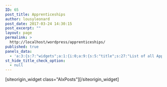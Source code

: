 ```yaml
---
ID: 65
post_title: Apprenticeships
author: lousyleonard
post_date: 2017-03-24 14:30:15
post_excerpt: ""
layout: page
permalink: >
  http://localhost/wordpress/apprenticeships/
published: true
panels_data:
  - 'a:3:{s:7:"widgets";a:1:{i:0;a:9:{s:5:"title";s:27:"List of all Apprenticeships";s:9:"posts_num";s:1:"4";s:12:"posts_cat_id";s:2:"12";s:13:"posts_orderby";s:4:"date";s:10:"posts_time";s:1:"0";s:14:"posts_category";i:1;s:10:"posts_date";i:1;s:11:"posts_thumb";i:0;s:11:"panels_info";a:6:{s:5:"class";s:8:"AlxPosts";s:4:"grid";i:0;s:4:"cell";i:0;s:2:"id";i:0;s:9:"widget_id";s:36:"7a2814aa-516b-49aa-aebb-4c81ce11e664";s:5:"style";a:2:{s:27:"background_image_attachment";b:0;s:18:"background_display";s:4:"tile";}}}}s:5:"grids";a:1:{i:0;a:2:{s:5:"cells";i:1;s:5:"style";a:0:{}}}s:10:"grid_cells";a:1:{i:0;a:4:{s:4:"grid";i:0;s:5:"index";i:0;s:6:"weight";i:1;s:5:"style";a:0:{}}}}'
st_hide_title_check_option:
  - null
---
```

<div id="pl-65"  class="panel-layout" ><div id="pg-65-0"  class="panel-grid panel-no-style" ><div id="pgc-65-0-0"  class="panel-grid-cell"  data-weight="1" ><div id="panel-65-0-0-0" class="so-panel widget widget_alxposts widget_hu_posts panel-first-child panel-last-child" data-index="0" data-style="{&quot;background_image_attachment&quot;:false,&quot;background_display&quot;:&quot;tile&quot;}" >[siteorigin_widget class="AlxPosts"]<input type="hidden" value="{&quot;instance&quot;:{&quot;title&quot;:&quot;List of all Apprenticeships&quot;,&quot;posts_num&quot;:&quot;4&quot;,&quot;posts_cat_id&quot;:&quot;12&quot;,&quot;posts_orderby&quot;:&quot;date&quot;,&quot;posts_time&quot;:&quot;0&quot;,&quot;posts_category&quot;:1,&quot;posts_date&quot;:1,&quot;posts_thumb&quot;:0},&quot;args&quot;:{&quot;before_widget&quot;:&quot;&lt;div id=\&quot;panel-65-0-0-0\&quot; class=\&quot;so-panel widget widget_alxposts widget_hu_posts panel-first-child panel-last-child\&quot; data-index=\&quot;0\&quot; data-style=\&quot;{&amp;quot;background_image_attachment&amp;quot;:false,&amp;quot;background_display&amp;quot;:&amp;quot;tile&amp;quot;}\&quot; &gt;&quot;,&quot;after_widget&quot;:&quot;&lt;\/div&gt;&quot;,&quot;before_title&quot;:&quot;&lt;h3 class=\&quot;widget-title\&quot;&gt;&quot;,&quot;after_title&quot;:&quot;&lt;\/h3&gt;&quot;,&quot;widget_id&quot;:&quot;widget-0-0-0&quot;}}" />[/siteorigin_widget]</div></div></div></div>